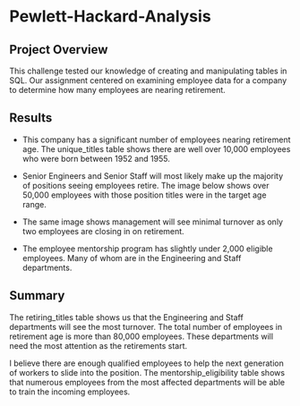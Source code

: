 # Pewlett-Hackard-Analysis

## Project Overview

This challenge tested our knowledge of creating and manipulating tables in SQL. Our assignment centered on examining employee data for a company to determine how many employees are nearing retirement.

## Results

- This company has a significant number of employees nearing retirement age. The unique_titles table shows there are well over 10,000 employees who were born between 1952 and 1955.

- Senior Engineers and Senior Staff will most likely make up the majority of positions seeing employees retire. The image below shows over 50,000 employees with those position titles were in the target age range.

- The same image shows management will see minimal turnover as only two employees are closing in on retirement.

- The employee mentorship program has slightly under 2,000 eligible employees. Many of whom are in the Engineering and Staff departments.

## Summary

The retiring_titles table shows us that the Engineering and Staff departments will see the most turnover. The total number of employees in retirement age is more than 80,000 employees. These departments will need the most attention as the retirements start.

I believe there are enough qualified employees to help the next generation of workers to slide into the position. The mentorship_eligibility table shows that numerous employees from the most affected departments will be able to train the incoming employees.